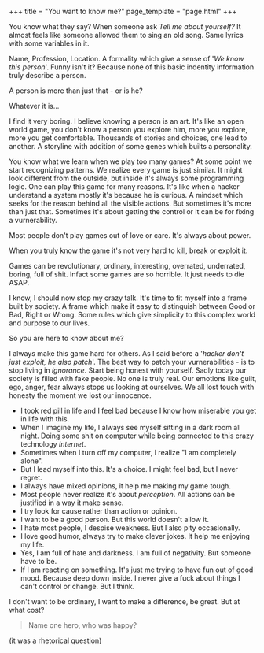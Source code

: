 +++
title = "You want to know me?"
page_template = "page.html"
+++


You know what they say? When someone ask *Tell me about yourself?*
It almost feels like someone allowed them to sing an old song.
Same lyrics with some variables in it.

Name, Profession, Location.
A formality which give a sense of '*We know this person*'.
Funny isn't it? Because none of this basic indentity information truly describe a person.

A person is more than just that - or is he?

Whatever it is...

I find it very boring.
I believe knowing a person is an art. It's like an open world game,
you don't know a person you explore him, more you explore, more you get comfortable.
Thousands of stories and choices, one lead to another.
A storyline with addition of some genes which builts a personality.

You know what we learn when we play too many games?
At some point we start recognizing patterns. We realize every game is just similar.
It might look different from the outside, but inside it's always some programming logic.
One can play this game for many reasons.
It's like when a hacker understand a system mostly it's because he is curious.
A mindset which seeks for the reason behind all the visible actions.
But sometimes it's more than just that. Sometimes it's about getting the control
or it can be for fixing a vurnerability.

Most people don't play games out of love or care.
It's always about power.

When you truly know the game it's not very hard to kill, break or exploit it.

Games can be revolutionary, ordinary, interesting, overrated, underrated, boring, full of shit.
Infact some games are so horrible. It just needs to die ASAP.

I know, I should now stop my crazy talk.
It's time to fit myself into a frame built by society.
A frame which make it easy to distinguish between Good or Bad, Right or Wrong.
Some rules which give simplicity to this complex world and purpose to our lives.

So you are here to know about me?

I always make this game hard for others.
As I said before a '*hacker don't just exploit, he also patch*'. The best way to patch your vurnerabilities -
is to stop living in *ignorance*. Start being honest with yourself.
Sadly today our society is filled with fake people. No one is truly real.
Our emotions like guilt, ego, anger, fear always stops us looking at ourselves.
We all lost touch with honesty the moment we lost our innocence.

- I took red pill in life and I feel bad because I know how miserable you get in life with this.
- When I imagine my life, I always see myself sitting in a dark room all night.
  Doing some shit on computer while being connected to this crazy technology *Internet*.
- Sometimes when I turn off my computer, I realize "I am completely alone".
- But I lead myself into this. It's a choice. I might feel bad, but I never regret.
- I always have mixed opinions, it help me making my game tough. 
- Most people never realize it's about *perception*. All actions can be justified in a way it make sense.
- I try look for cause rather than action or opinion.
- I want to be a good person. But this world doesn't allow it.
- I hate most people, I despise weakness. But I also pity occasionally.
- I love good humor, always try to make clever jokes. It help me enjoying my life.
- Yes, I am full of hate and darkness. I am full of negativity. But someone have to be.
- If I am reacting on something. It's just me trying to have fun out of good mood. Because deep down inside.
  I never give a fuck about things I can't control or change. But I think.

I don't want to be ordinary, I want to make a difference, be great. But at what cost?
> Name one hero, who was happy?

(it was a rhetorical question)









